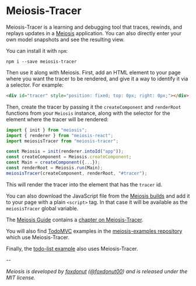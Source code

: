 # Meiosis-Tracer

Meiosis-Tracer is a learning and debugging tool that traces, rewinds, and replays updates in a
[Meiosis](http://meiosis.js.org) application. You can also directly enter your own model snapshots
and see the resulting view.

You can install it with `npm`:

```
npm i --save meiosis-tracer
```

Then use it along with Meiosis. First, add an HTML element to your page where you want the tracer
to be rendered, and give it a way to identify it via a selector. For example:

```html
<div id="tracer" style="position: fixed; top: 0px; right: 0px;"></div>
```

Then, create the tracer by passing it the `createComponent` and `renderRoot` functions from your
`Meiosis` instance, along with the selector for the element where the tracer will be rendered:

```javascript
import { init } from "meiosis";
import { renderer } from "meiosis-react";
import meiosisTracer from "meiosis-tracer";

const Meiosis = init(renderer.intoId("app"));
const createComponent = Meiosis.createComponent;
const Main = createComponent({...});
const renderRoot = Meiosis.run(Main);
meiosisTracer(createComponent, renderRoot, "#tracer");
```

This will render the tracer into the element that has the `tracer` id.

You can also download the JavaScript file from the [Meiosis builds](http://meiosis.js.org/builds) and add it to your page with a plain `<script>` tag. In that case it will be available as the `meiosisTracer` global variable.

The [Meiosis Guide](https://www.gitbook.com/book/foxdonut/meiosis-guide/) contains a
[chapter on Meiosis-Tracer](https://foxdonut.gitbooks.io/meiosis-guide/content/tracing_and_debugging_with_meiosis-tracer.html).

You will also find [TodoMVC](http://todomvc.com) examples in the
[meiosis-examples repository](https://github.com/foxdonut/meiosis-examples/tree/master/examples/todomvc) which use Meiosis-Tracer.

Finally, the [todo-list example](https://github.com/foxdonut/meiosis-examples/tree/master/examples/todo-list)
also uses Meiosis-Tracer.

--

_Meiosis is developed by [foxdonut](https://github.com/foxdonut)
([@foxdonut00](http://twitter.com/foxdonut00)) and is released under the MIT license._
